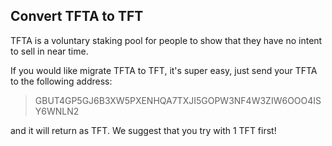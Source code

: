 ## Convert TFTA to TFT

TFTA is a voluntary staking pool for people to show that they have no intent to sell in near time.

If you would like migrate TFTA to TFT, it's super easy, just send your TFTA to the following address:

> GBUT4GP5GJ6B3XW5PXENHQA7TXJI5GOPW3NF4W3ZIW6OOO4ISY6WNLN2

and it will return as TFT. We suggest that you try with 1 TFT first!